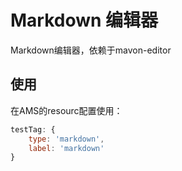 # Markdown 编辑器

Markdown编辑器，依赖于mavon-editor

## 使用

在AMS的resourc配置使用：

```js
testTag: {
    type: 'markdown',
    label: 'markdown'
}
```
